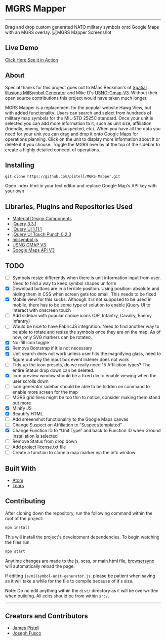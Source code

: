 # MGRS Mapper

---

Drag and drop custom generated NATO military symbols onto Google Maps with an MGRS overlay.
![MGRS Mapper Screenshot](http://i.imgur.com/lozzh2W.jpg "MGRS Mapper Screenshot")

## Live Demo

[Click Here See it in Action](http://mgrs-mapper.com/)

## About

Special thanks for this project goes out to Måns Beckman's of [Spatial Illusions MilSymbol Generator](https://github.com/spatialillusions/milsymbol-generator) and Mike D's [USNG-Gmap-V3](https://github.com/mmdolbow/usng-gmap-v3). Without their open source contributions this project would have taken much longer.

MGRS Mapper is a replacement for the popular website Hawg View, but with added functionality. Users can search and select from hundreds of military map symbols for the MIL-STD 2525C standard. Once your unit is selected you can add more information to it, such as unit size, affiliation (friendly, enemy, templated/suspected, etc). When you have all the data you need for your unit you can drag and drop it onto Google Maps for operations planning. Click on the unit to display more information about it or delete it if you choose. Toggle the MGRS overlay at the top of the sidebar to create a highly detailed concept of operations.

## Installing

```
git clone https://github.com/pistell/MGRS-Mapper.git
```

Open index.html in your text editor and replace Google Map's API key with your own

## Libraries, Plugins and Repositories Used

-   [Material Design Components](https://material.io)
-   [jQuery 3.3.1](http://jquery.com)
-   [jQuery UI 1.11.1](http://jqueryui.com/)
-   [jQuery UI Touch Punch 0.2.3](http://touchpunch.furf.com/)
-   [milsymbol.js](https://github.com/spatialillusions/milsymbol)
-   [USNG GMAP V3](https://github.com/mmdolbow/usng-gmap-v3)
-   [Google Maps API V3](https://cloud.google.com/maps-platform/)

## TODO

-   [ ] Symbols resize differently when there is unit information input from user. Need to find a way to keep symbol shapes uniform
-   [x] Download buttons are in a terrible position. Using position: absolute and hiding them in CSS when screen gets too small. This needs to be fixed
-   [x] Mobile view for this sucks. Although it is not supposed to be used in mobile, there has to be some type of solution to enable jQuery UI to interact with onscreen touch
-   [ ] Add sidebar with popular choice icons (OP, Infantry, Cavalry, Enemy Infantry)
-   [ ] Would be nice to have FabricJS integration. Need to find another way to be able to rotate and resize the symbols once they are on the map. As of now, only SVG markers can be rotated.
-   [x] No-fill icon toggle
-   [x] Remove Bootstrap if it is not necessary
-   [x] Unit search does not work unless user hits the magnifying glass, need to figure out why the input box event listener does not work
-   [ ] Tidy up the icon presets, do we really need 15 Affiliation types? The entire Status drop down can be deleted.
-   [x] Icon preview window should be a fixed div to enable viewing when the user scrolls down
-   [ ] Icon generator sidebar should be able to be hidden on command to enable more screen for the map
-   [ ] MGRS grid lines might be too thin to notice, consider making them stand out more
-   [x] Minify JS
-   [x] Beautify HTML
-   [ ] Add sreeenshot functionality to the Google Maps canvas
-   [ ] Change Suspect on Affiliation to “Suspect/templated”
-   [x] Change Function ID to “Unit Type” and back to Function ID when Ground Installation is selected
-   [ ] Remove Status from drop down
-   [ ] Add project license.txt file
-   [ ] Create a function to clone a map marker via the info window

## Built With

-   [Atom](https://atom.io/)
-   [Tears](http://i.imgur.com/pM1bLLX.jpg)

## Contributing

After cloning down the repository, run the following command within the root of the project:

```sh
npm install
```

This will install the project's development dependencies. To begin watching the files run:

```sh
npm start
```

Anytime changes are made to the js, scss, or main html file, [browsersync](https://browsersync.io/) will automatically reload the page.

If editing `js/milsymbol-unit-generator.js`, please be patient when saving as it will take a while for the file to compile because of it's size.

Note: Do no edit anything within the `dist/` directory as it will be overwritten when building. All edits should be from within `src/`.

---

## Creators and Contributors

-   [James Pistell](http://jamespistell.com)
-   [Joseph Fusco](https://josephfus.co)
